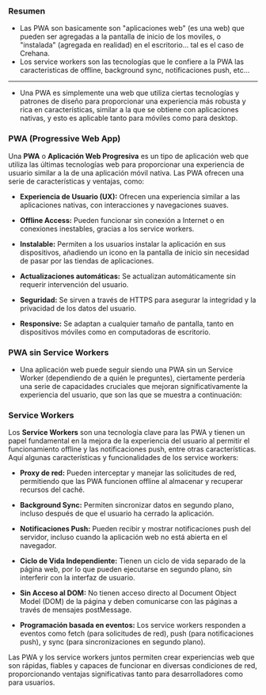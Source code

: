 ### Resumen

-   Las PWA son basicamente son "aplicaciones web" (es una web) que pueden ser agregadas a la pantalla de inicio de los moviles, o "instalada" (agregada en realidad) en el escritorio... tal es el caso de Crehana.
-   Los service workers son las tecnologías que le confiere a la PWA las caracteristicas de offline, background sync, notificaciones push, etc...

---

-   Una PWA es simplemente una web que utiliza ciertas tecnologías y patrones de diseño para proporcionar una experiencia más robusta y rica en características, similar a la que se obtiene con aplicaciones nativas, y esto es aplicable tanto para móviles como para desktop.

### PWA (Progressive Web App)

Una **PWA** o **Aplicación Web Progresiva** es un tipo de aplicación web que utiliza las últimas tecnologías web para proporcionar una experiencia de usuario similar a la de una aplicación móvil nativa. Las PWA ofrecen una serie de características y ventajas, como:

-   **Experiencia de Usuario (UX):** Ofrecen una experiencia similar a las aplicaciones nativas, con interacciones y navegaciones suaves.
-   **Offline Access:** Pueden funcionar sin conexión a Internet o en conexiones inestables, gracias a los service workers.

-   **Instalable:** Permiten a los usuarios instalar la aplicación en sus dispositivos, añadiendo un icono en la pantalla de inicio sin necesidad de pasar por las tiendas de aplicaciones.

-   **Actualizaciones automáticas:** Se actualizan automáticamente sin requerir intervención del usuario.
-   **Seguridad:** Se sirven a través de HTTPS para asegurar la integridad y la privacidad de los datos del usuario.

-   **Responsive:** Se adaptan a cualquier tamaño de pantalla, tanto en dispositivos móviles como en computadoras de escritorio.

### PWA sin Service Workers

-   Una aplicación web puede seguir siendo una PWA sin un Service Worker (dependiendo de a quién le preguntes), ciertamente perdería una serie de capacidades cruciales que mejoran significativamente la experiencia del usuario, que son las que se muestra a continuación:

### Service Workers

Los **Service Workers** son una tecnología clave para las PWA y tienen un papel fundamental en la mejora de la experiencia del usuario al permitir el funcionamiento offline y las notificaciones push, entre otras características. Aquí algunas características y funcionalidades de los service workers:

-   **Proxy de red:** Pueden interceptar y manejar las solicitudes de red, permitiendo que las PWA funcionen offline al almacenar y recuperar recursos del caché.

-   **Background Sync:** Permiten sincronizar datos en segundo plano, incluso después de que el usuario ha cerrado la aplicación.

-   **Notificaciones Push:** Pueden recibir y mostrar notificaciones push del servidor, incluso cuando la aplicación web no está abierta en el navegador.

-   **Ciclo de Vida Independiente:** Tienen un ciclo de vida separado de la página web, por lo que pueden ejecutarse en segundo plano, sin interferir con la interfaz de usuario.

-   **Sin Acceso al DOM:** No tienen acceso directo al Document Object Model (DOM) de la página y deben comunicarse con las páginas a través de mensajes postMessage.

-   **Programación basada en eventos:** Los service workers responden a eventos como fetch (para solicitudes de red), push (para notificaciones push), y sync (para sincronizaciones en segundo plano).

Las PWA y los service workers juntos permiten crear experiencias web que son rápidas, fiables y capaces de funcionar en diversas condiciones de red, proporcionando ventajas significativas tanto para desarrolladores como para usuarios.
